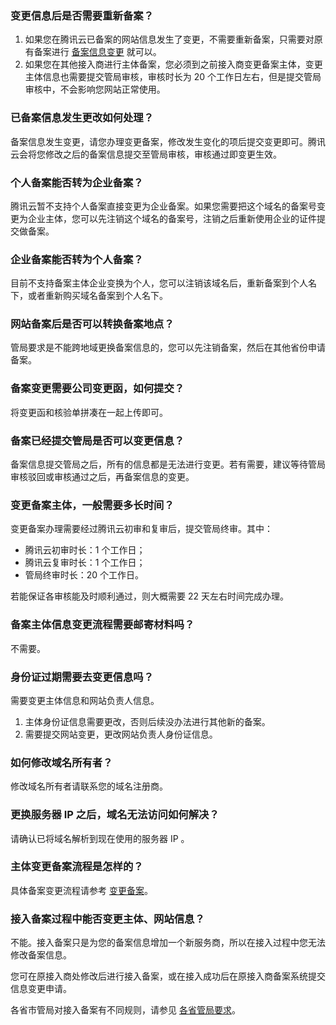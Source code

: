 ### 变更信息后是否需要重新备案？

1. 如果您在腾讯云已备案的网站信息发生了变更，不需要重新备案，只需要对原有备案进行 [备案信息变更](https://cloud.tencent.com/document/product/243/9714) 就可以。
2. 如果您在其他接入商进行主体备案，您必须到之前接入商变更备案主体，变更主体信息也需要提交管局审核，审核时长为 20 个工作日左右，但是提交管局审核中，不会影响您网站正常使用。

### 已备案信息发生更改如何处理？

备案信息发生变更，请您办理变更备案，修改发生变化的项后提交变更即可。腾讯云会将您修改之后的备案信息提交至管局审核，审核通过即变更生效。 

### 个人备案能否转为企业备案？

腾讯云暂不支持个人备案直接变更为企业备案。如果您需要把这个域名的备案号变更为企业主体，您可以先注销这个域名的备案号，注销之后重新使用企业的证件提交做备案。 

### 企业备案能否转为个人备案？

目前不支持备案主体企业变换为个人，您可以注销该域名后，重新备案到个人名下，或者重新购买域名备案到个人名下。 

### 网站备案后是否可以转换备案地点？

管局要求是不能跨地域更换备案信息的，您可以先注销备案，然后在其他省份申请备案。

### 备案变更需要公司变更函，如何提交？

将变更函和核验单拼凑在一起上传即可。 

### 备案已经提交管局是否可以变更信息？

备案信息提交管局之后，所有的信息都是无法进行变更。若有需要，建议等待管局审核驳回或审核通过之后，再备案信息的变更。 

### 变更备案主体，一般需要多长时间？

变更备案办理需要经过腾讯云初审和复审后，提交管局终审。其中：

- 腾讯云初审时长：1 个工作日；
- 腾讯云复审时长：1 个工作日；
- 管局终审时长：20 个工作日。

若能保证各审核能及时顺利通过，则大概需要 22 天左右时间完成办理。

### 备案主体信息变更流程需要邮寄材料吗？

不需要。

### 身份证过期需要去变更信息吗？

需要变更主体信息和网站负责人信息。 

1. 主体身份证信息需要更改，否则后续没办法进行其他新的备案。 
2. 需要提交网站变更，更改网站负责人身份证信息。 

### 如何修改域名所有者？

修改域名所有者请联系您的域名注册商。 

### 更换服务器 IP 之后，域名无法访问如何解决？

请确认已将域名解析到现在使用的服务器 IP 。 

### 主体变更备案流程是怎样的？

具体备案变更流程请参考 [变更备案](https://cloud.tencent.com/document/product/243/19144)。

### 接入备案过程中能否变更主体、网站信息？

不能。接入备案只是为您的备案信息增加一个新服务商，所以在接入过程中您无法修改备案信息。

您可在原接入商处修改后进行接入备案，或在接入成功后在原接入商备案系统提交信息变更申请。

各省市管局对接入备案有不同规则，请参见 [各省管局要求](https://cloud.tencent.com/document/product/243/3474)。 